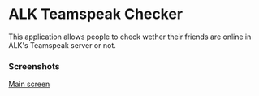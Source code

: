 # ALK Teamspeak Checker
This application allows people to check wether their friends are online in ALK's Teamspeak server or not.
### Screenshots
[Main screen](http://web.ist.utl.pt/~ist179719/ts/screenshot.png)
